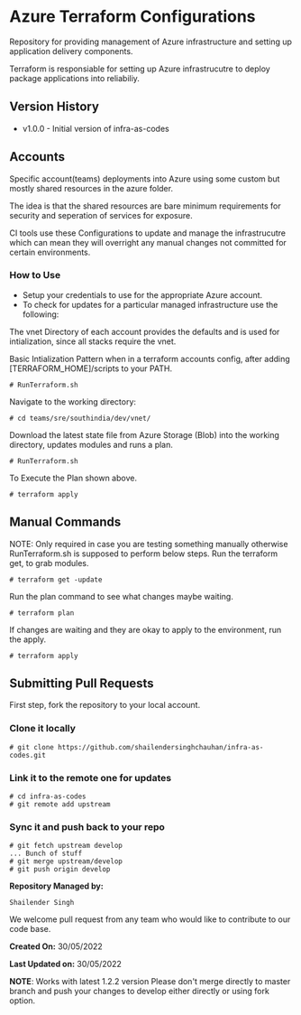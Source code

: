 # Azure Terraform Configurations
Repository for providing management of Azure infrastructure and setting up application delivery components.

Terraform is responsiable for setting up Azure infrastrucutre to deploy package applications into reliabiliy.  

## Version History
* v1.0.0 - Initial version of infra-as-codes

## Accounts
Specific account(teams) deployments into Azure using some custom but mostly shared resources in the azure folder.  

The idea is that the shared resources are bare minimum requirements for security and seperation of services for exposure.  

CI tools use these Configurations to update and manage the infrastrucutre which can mean they will overright any manual changes not committed for certain environments.

### How to Use

* Setup your credentials to use for the appropriate Azure account.
* To check for updates for a particular managed infrastructure use the following:

The vnet Directory of each account provides the defaults and is used for intialization, since all stacks require the vnet.

Basic Intialization Pattern when in a terraform accounts config, after adding [TERRAFORM_HOME]/scripts to your PATH.
```
# RunTerraform.sh
```

Navigate to the working directory:
```
# cd teams/sre/southindia/dev/vnet/
```

Download the latest state file from Azure Storage (Blob) into the working directory, updates modules and runs a plan.
```
# RunTerraform.sh
```

To Execute the Plan shown above.
```
# terraform apply
```

## Manual Commands
NOTE:
Only required in case you are testing something manually otherwise RunTerraform.sh is supposed to perform below steps.
Run the terraform get, to grab modules.
```
# terraform get -update
```

Run the plan command to see what changes maybe waiting.
```
# terraform plan
```

If changes are waiting and they are okay to apply to the environment, run the apply.
```
# terraform apply
```

## Submitting Pull Requests
First step, fork the repository to your local account.  

### Clone it locally
```
# git clone https://github.com/shailendersinghchauhan/infra-as-codes.git
```

### Link it to the remote one for updates
```
# cd infra-as-codes 
# git remote add upstream 
```

### Sync it and push back to your repo
```
# git fetch upstream develop
... Bunch of stuff
# git merge upstream/develop
# git push origin develop
```
**Repository Managed by:**
```
Shailender Singh
```
We welcome pull request from any team who would like to contribute to our code base.

**Created On:** 30/05/2022

**Last Updated on:** 30/05/2022

**NOTE**:
 Works with latest 1.2.2 version
Please don't merge directly to master branch and push your changes to develop either directly or using fork option.
